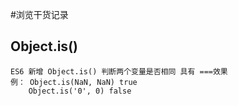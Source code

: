 #浏览干货记录
## Object.is()
```
ES6 新增 Object.is() 判断两个变量是否相同 具有 ===效果
例： Object.is(NaN, NaN) true
    Object.is('0', 0) false
```
